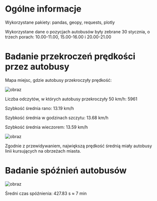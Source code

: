 # Ogólne informacje

Wykorzystane pakiety: pandas, geopy, requests, plotly

Wykorzystane dane o pozycjach autobusów były zebrane 30 stycznia, o trzech porach: 10.00-11.00, 15.00-16.00 i 20.00-21.00

# Badanie przekroczeń prędkości przez autobusy

Mapa miejsc, gdzie autobusy przekroczyły prędkość:

![obraz](https://github.com/Avamaco/python_zadanie_zaliczeniowe/assets/83976384/7f22602f-dae5-48e2-8266-dd8f5844005b)

Liczba odczytów, w których autobusy przekroczyły 50 km/h: 5961

Szybkość średnia rano: 13.19 km/h

Szybkość średnia w godzinach szczytu: 13.68 km/h

Szybkość średnia wieczorem: 13.59 km/h

![obraz](https://github.com/Avamaco/python_zadanie_zaliczeniowe/assets/83976384/7aa7d832-0d07-4bb5-be11-97cdb85c03d5)

Zgodnie z przewidywaniem, największą prędkość średnią miały autobusy linii kursujących na obrzeżach miasta.

# Badanie spóźnień autobusów

![obraz](https://github.com/Avamaco/python_zadanie_zaliczeniowe/assets/83976384/dc66ca09-848e-4b2f-a5af-5645fd0213d0)

Średni czas spóźnienia: 427.83 s ≈ 7 min 
